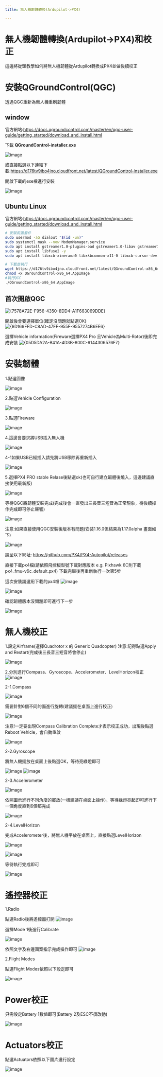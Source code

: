 ```yaml
---
title: 無人機韌體轉換(Ardupilot->PX4)

---
```


# 無人機韌體轉換(Ardupilot->PX4)和校正

這邊將從頭教學如何將無人機韌體從Ardupilot轉換成PX4並做後續校正

# 安裝QGroundControl(QGC)

透過QGC重新為無人機重刷韌體

## **window**
官方網站:https://docs.qgroundcontrol.com/master/en/qgc-user-guide/getting_started/download_and_install.html

下載 **QGroundControl-installer.exe**

![image](https://github.com/aa540799/Droneproject/raw/e97bb5fdbfdf71cf374473bbca5d9c54a0b6ffe1/img/1.png)

或直接點選以下連結下載:https://d176tv9ibo4jno.cloudfront.net/latest/QGroundControl-installer.exe

開啟下載的exe檔進行安裝

![image](https://github.com/aa540799/Droneproject/raw/e97bb5fdbfdf71cf374473bbca5d9c54a0b6ffe1/img/2.png)

## **Ubuntu Linux**
官方網站:https://docs.qgroundcontrol.com/master/en/qgc-user-guide/getting_started/download_and_install.html

```bash
# 安裝前置套件
sudo usermod -aG dialout "$(id -un)"
sudo systemctl mask --now ModemManager.service
sudo apt install gstreamer1.0-plugins-bad gstreamer1.0-libav gstreamer1.0-gl -y
sudo apt install libfuse2 -y
sudo apt install libxcb-xinerama0 libxkbcommon-x11-0 libxcb-cursor-dev -y

# 下載並執行
wget https://d176tv9ibo4jno.cloudfront.net/latest/QGroundControl-x86_64.AppImage
chmod +x QGroundControl-x86_64.AppImage
#執行QGC
./QGroundControl-x86_64.AppImage
```

## 首次開啟QGC

![{7578A72E-F956-4350-8DD4-A1F663069DDE}](https://github.com/aa540799/Droneproject/raw/e97bb5fdbfdf71cf374473bbca5d9c54a0b6ffe1/img/3.png)

開啟後會要選擇單位(確定沒問題就點選OK)
![{9D169FFD-C8AD-47FF-955F-9557274B6EE6}](https://github.com/aa540799/Droneproject/raw/e97bb5fdbfdf71cf374473bbca5d9c54a0b6ffe1/img/4.png)

選擇Vehicle information(Fireware選擇PX4 Pro 且Vehicle為Multi-Rotor)後即完成安裝
![{05D5DA2A-B41A-4D3B-800C-9144306576F7}](https://github.com/aa540799/Droneproject/raw/e97bb5fdbfdf71cf374473bbca5d9c54a0b6ffe1/img/5.png)


# 安裝韌體
1.點選圖像

![image](https://github.com/aa540799/Droneproject/raw/b518e938b58e3dd3d5e388c4d2835d23a1c572e7/img/6.jpg)

2.點選Vehicle Configuration

![image](https://github.com/aa540799/Droneproject/raw/b518e938b58e3dd3d5e388c4d2835d23a1c572e7/img/7.jpg)

3.點選Fireware

![image](https://github.com/aa540799/Droneproject/raw/b518e938b58e3dd3d5e388c4d2835d23a1c572e7/img/8.jpg)

4.這邊會要求將USB插入無人機

![image](https://github.com/aa540799/Droneproject/raw/b518e938b58e3dd3d5e388c4d2835d23a1c572e7/img/9.jpg)

4-1如果USB已經插入請先將USB移除再重新插入

![image](https://github.com/aa540799/Droneproject/raw/66f4b81bf5ea5ded77ab8e596d8f88f340178058/img/10.jpg)

5.選擇PX4 PRO stable Relase後點選ok(也可自行建立韌體後燒入，這邊建議直接使用最新版)

![image](https://github.com/aa540799/Droneproject/blob/9e7fa08628825fd5cf42474b75416e5688d95629/img/11.jpg)

等待QGC將韌體安裝完成(完成後會一直發出三長音三短音為正常現象，待後續操作完成即可停止聲響)

![image](https://github.com/aa540799/Droneproject/raw/e5c04a596c1f971b7d5b78267c39645d68f2e49a/img/15.jpg)

注意:如果直接使用QGC安裝後版本有問題(安裝1.16.0但結果為1.17.0alpha 畫面如下)

![image](https://github.com/aa540799/Droneproject/raw/f34d84c4a1b4c8ec40077ba0ff1e68d0c160192a/img/19.jpg)

請至以下網址:
https://github.com/PX4/PX4-Autopilot/releases 

直接下載px4檔(請依照飛控板型號下載對應版本 e.g. Pixhawk 6C則下載px4_fmu-v6c_default.px4)
下載完畢後再重新執行一次第5步

這次安裝請選用下載的px4檔
![image](https://github.com/aa540799/Droneproject/raw/e70ba6a602afeab43e21be31843249b49964d43d/img/20.jpg)

![image](https://github.com/aa540799/Droneproject/raw/e70ba6a602afeab43e21be31843249b49964d43d/img/21.jpg)

確認韌體版本沒問題即可進行下一步

![image](https://github.com/aa540799/Droneproject/raw/f2fec56d650542b30ec5ad07fe321f3d6f2bc4a3/img/22.jpg)

# 無人機校正


1.設定Airframe(選擇Quadrotor x 的 Generic Quadcopter)
  注意:記得點選Apply and Restart(完成後三長音三短音將會停止)

![image](https://github.com/aa540799/Droneproject/raw/52b1bb2900753ddef5239448caaccecdfa227cf2/img/13.jpg)


2.分別進行Compass、Gyroscope、Accelerometer、LevelHorizon校正
![image](https://github.com/aa540799/Droneproject/raw/52b1bb2900753ddef5239448caaccecdfa227cf2/img/14.jpg)

2-1.Compass

![image](https://github.com/aa540799/Droneproject/raw/52b1bb2900753ddef5239448caaccecdfa227cf2/img/16.jpg)

需要針對6個不同的面進行旋轉(建議擺在桌面上進行校正)

![image](https://github.com/aa540799/Droneproject/raw/f2fec56d650542b30ec5ad07fe321f3d6f2bc4a3/img/23.jpg)

注意!一定要出現Compass Calibration Complete才表示校正成功，出現後點選Reboot Vehicle，會自動重啟

![image](https://github.com/aa540799/Droneproject/raw/f2fec56d650542b30ec5ad07fe321f3d6f2bc4a3/img/24.jpg)

2-2.Gyroscope

將無人機擺放在桌面上後點選OK，等待亮綠燈即可

![image](https://github.com/aa540799/Droneproject/raw/f2fec56d650542b30ec5ad07fe321f3d6f2bc4a3/img/25.jpg)
![image](https://github.com/aa540799/Droneproject/raw/f2fec56d650542b30ec5ad07fe321f3d6f2bc4a3/img/26.jpg)

2-3.Accelerometer

![image](https://github.com/aa540799/Droneproject/raw/f2fec56d650542b30ec5ad07fe321f3d6f2bc4a3/img/27.jpg)

依照圖示進行不同角度的擺放(一樣建議在桌面上操作)，等待綠燈亮起即可進行下一個角度直到6個都完成

![image](https://github.com/aa540799/Droneproject/raw/f2fec56d650542b30ec5ad07fe321f3d6f2bc4a3/img/28.jpg)

2-4.LevelHorizon

完成Accelerometer後，將無人機平放在桌面上，直接點選LevelHorizon

![image](https://github.com/aa540799/Droneproject/raw/f2fec56d650542b30ec5ad07fe321f3d6f2bc4a3/img/29.jpg)

![image](https://github.com/aa540799/Droneproject/raw/fdfa99e212da147cfa9d26eaed2c277ca63c01c6/img/30.jpg)

等待執行完成即可

![image](https://github.com/aa540799/Droneproject/raw/fdfa99e212da147cfa9d26eaed2c277ca63c01c6/img/31.jpg)

# 遙控器校正

1.Radio

點選Radio後將遙控器打開
![image](https://github.com/aa540799/Droneproject/raw/fdfa99e212da147cfa9d26eaed2c277ca63c01c6/img/30.jpg)

選擇Mode 1後進行Calibrate

![image](https://github.com/aa540799/Droneproject/raw/59c73bddef7e270b1f58bc79388d1c0f25ad1978/img/17.jpg)

依照文字及右邊圖案指示完成操作即可
![image](https://github.com/aa540799/Droneproject/raw/f07a74a8af5a36496f349b5505965b2e95d97b89/img/33.jpg)

2.Flight Modes

點選Flight Modes依照以下設定即可

![image](https://github.com/aa540799/Droneproject/raw/f07a74a8af5a36496f349b5505965b2e95d97b89/img/18.jpg)

# Power校正

只需設定Battery 1數值即可(Battery 2及ESC不須改動)

![image](https://github.com/aa540799/Droneproject/raw/c23dc06e47728e53c2138edd36ed402cc0c20159/img/34.jpg)

# Actuators校正

點選Actuators依照以下圖片進行設定

![image](https://github.com/aa540799/Droneproject/raw/c23dc06e47728e53c2138edd36ed402cc0c20159/img/35.jpg)








